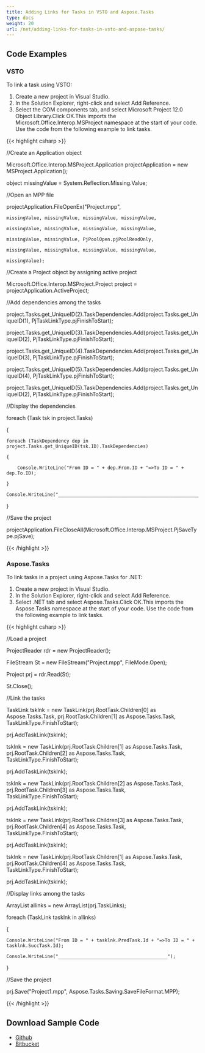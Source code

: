 ```yaml
---
title: Adding Links for Tasks in VSTO and Aspose.Tasks
type: docs
weight: 20
url: /net/adding-links-for-tasks-in-vsto-and-aspose-tasks/
---
```


## **Code Examples**
### **VSTO**
To link a task using VSTO:

1. Create a new project in Visual Studio.
2. In the Solution Explorer, right-click and select Add Reference.
3. Select the COM components tab, and select Microsoft Project 12.0 Object Library.Click OK.This imports the Microsoft.Office.Interop.MSProject namespace at the start of your code. Use the code from the following example to link tasks.

{{< highlight csharp >}}

 //Create an Application object

Microsoft.Office.Interop.MSProject.Application projectApplication = new MSProject.Application();

object missingValue = System.Reflection.Missing.Value;

//Open an MPP file

projectApplication.FileOpenEx("Project.mpp",

	missingValue, missingValue, missingValue, missingValue,

	missingValue, missingValue, missingValue, missingValue,

	missingValue, missingValue, PjPoolOpen.pjPoolReadOnly,

	missingValue, missingValue, missingValue, missingValue,

	missingValue);

//Create a Project object by assigning active project

Microsoft.Office.Interop.MSProject.Project project = projectApplication.ActiveProject;

//Add dependencies among the tasks

project.Tasks.get_UniqueID(2).TaskDependencies.Add(project.Tasks.get_UniqueID(1), PjTaskLinkType.pjFinishToStart);

project.Tasks.get_UniqueID(3).TaskDependencies.Add(project.Tasks.get_UniqueID(2), PjTaskLinkType.pjFinishToStart);

project.Tasks.get_UniqueID(4).TaskDependencies.Add(project.Tasks.get_UniqueID(3), PjTaskLinkType.pjFinishToStart);

project.Tasks.get_UniqueID(5).TaskDependencies.Add(project.Tasks.get_UniqueID(4), PjTaskLinkType.pjFinishToStart);

project.Tasks.get_UniqueID(5).TaskDependencies.Add(project.Tasks.get_UniqueID(2), PjTaskLinkType.pjFinishToStart);

//Display the dependencies

foreach (Task tsk in project.Tasks)

{

	foreach (TaskDependency dep in project.Tasks.get_UniqueID(tsk.ID).TaskDependencies)

	{

		Console.WriteLine("From ID = " + dep.From.ID + "=>To ID = " + dep.To.ID);

	}

	Console.WriteLine("____________________________________________________________");

}

//Save the project

projectApplication.FileCloseAll(Microsoft.Office.Interop.MSProject.PjSaveType.pjSave);

{{< /highlight >}}
### **Aspose.Tasks**
To link tasks in a project using Aspose.Tasks for .NET:

1. Create a new project in Visual Studio.
2. In the Solution Explorer, right-click and select Add Reference.
3. Select .NET tab and select Aspose.Tasks.Click OK.This imports the Aspose.Tasks namespace at the start of your code. Use the code from the following example to link tasks.

{{< highlight csharp >}}

 //Load a project

ProjectReader rdr = new ProjectReader();

FileStream St = new FileStream("Project.mpp", FileMode.Open);

Project prj = rdr.Read(St);

St.Close();

//Link the tasks

TaskLink tsklnk = new TaskLink(prj.RootTask.Children[0] as Aspose.Tasks.Task, prj.RootTask.Children[1] as Aspose.Tasks.Task, TaskLinkType.FinishToStart);

prj.AddTaskLink(tsklnk);

tsklnk = new TaskLink(prj.RootTask.Children[1] as Aspose.Tasks.Task, prj.RootTask.Children[2] as Aspose.Tasks.Task, TaskLinkType.FinishToStart);

prj.AddTaskLink(tsklnk);

tsklnk = new TaskLink(prj.RootTask.Children[2] as Aspose.Tasks.Task, prj.RootTask.Children[3] as Aspose.Tasks.Task, TaskLinkType.FinishToStart);

prj.AddTaskLink(tsklnk);

tsklnk = new TaskLink(prj.RootTask.Children[3] as Aspose.Tasks.Task, prj.RootTask.Children[4] as Aspose.Tasks.Task, TaskLinkType.FinishToStart);

prj.AddTaskLink(tsklnk);

tsklnk = new TaskLink(prj.RootTask.Children[1] as Aspose.Tasks.Task, prj.RootTask.Children[4] as Aspose.Tasks.Task, TaskLinkType.FinishToStart);

prj.AddTaskLink(tsklnk);

//Display links among the tasks

ArrayList allinks = new ArrayList(prj.TaskLinks);

foreach (TaskLink tasklnk in allinks)

{

	Console.WriteLine("From ID = " + tasklnk.PredTask.Id + "=>To ID = " + tasklnk.SuccTask.Id);

	Console.WriteLine("________________________________________");

}

//Save the project

prj.Save("Project1.mpp", Aspose.Tasks.Saving.SaveFileFormat.MPP);

{{< /highlight >}}
## **Download Sample Code**
- [Github](https://github.com/aspose-tasks/Aspose.Tasks-for-.NET/releases/download/AsposeTaskNETVsVSTOProjectv1.1/Adding.Links.for.Tasks.Aspose.Tasks.zip)
- [Bitbucket](https://bitbucket.org/asposemarketplace/aspose-for-vsto/downloads/Adding%20Links%20for%20Tasks%20\(Aspose.Tasks\).zip)
